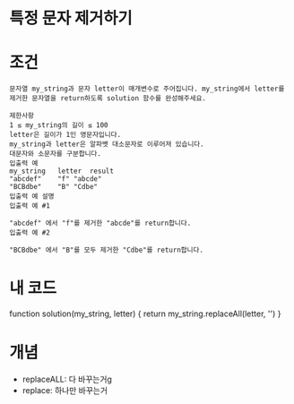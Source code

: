 # 특정 문자 제거하기

# 조건

    문자열 my_string과 문자 letter이 매개변수로 주어집니다. my_string에서 letter를 제거한 문자열을 return하도록 solution 함수를 완성해주세요.

    제한사항
    1 ≤ my_string의 길이 ≤ 100
    letter은 길이가 1인 영문자입니다.
    my_string과 letter은 알파벳 대소문자로 이루어져 있습니다.
    대문자와 소문자를 구분합니다.
    입출력 예
    my_string	letter	result
    "abcdef"	"f"	"abcde"
    "BCBdbe"	"B"	"Cdbe"
    입출력 예 설명
    입출력 예 #1

    "abcdef" 에서 "f"를 제거한 "abcde"를 return합니다.
    입출력 예 #2

    "BCBdbe" 에서 "B"를 모두 제거한 "Cdbe"를 return합니다.



# 내 코드

  function solution(my_string, letter) {
      return my_string.replaceAll(letter, '')
  }
# 개념

+ replaceALL: 다 바꾸는거g
+ replace: 하나만 바꾸는거